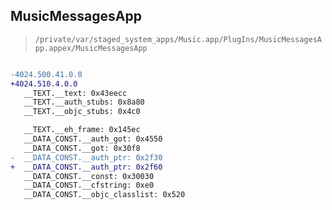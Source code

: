 ## MusicMessagesApp

> `/private/var/staged_system_apps/Music.app/PlugIns/MusicMessagesApp.appex/MusicMessagesApp`

```diff

-4024.500.41.0.0
+4024.510.4.0.0
   __TEXT.__text: 0x43eecc
   __TEXT.__auth_stubs: 0x8a80
   __TEXT.__objc_stubs: 0x4c0

   __TEXT.__eh_frame: 0x145ec
   __DATA_CONST.__auth_got: 0x4550
   __DATA_CONST.__got: 0x30f8
-  __DATA_CONST.__auth_ptr: 0x2f30
+  __DATA_CONST.__auth_ptr: 0x2f60
   __DATA_CONST.__const: 0x30030
   __DATA_CONST.__cfstring: 0xe0
   __DATA_CONST.__objc_classlist: 0x520

```
